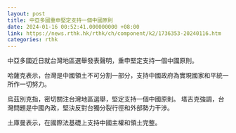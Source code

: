 ```yaml
---
layout: post
title: 中亞多國重申堅定支持一個中國原則
date: 2024-01-16 00:52:41.000000000 +08:00
link: https://news.rthk.hk/rthk/ch/component/k2/1736353-20240116.htm
categories: rthk
---
```


中亞多國近日就台灣地區選舉發表聲明，重申堅定支持一個中國原則。 

哈薩克表示，台灣是中國領土不可分割一部分，支持中國政府為實現國家和平統一所作一切努力。 

烏茲別克指，密切關注台灣地區選舉，堅定支持一個中國原則。 塔吉克強調，台灣問題是中國內政，堅決反對台獨分裂行徑和外部勢力干涉。 

土庫曼表示，在國際法基礎上支持中國主權和領土完整。
